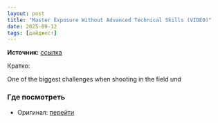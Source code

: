 ```yaml
---
layout: post
title: "Master Exposure Without Advanced Technical Skills (VIDEO)"
date: 2025-09-12
tags: [дайджест]
---
```


**Источник:** [ссылка](https://www.shutterbug.com/content/master-exposure-without-advanced-technical-skills-video)

Кратко: <div class="field field-name-body field-type-text-with-summary field-label-hidden"><div class="field-items"><div class="field-item even"><p>One of the biggest challenges when shooting in the field und

### Где посмотреть
- Оригинал: [перейти]({link})
